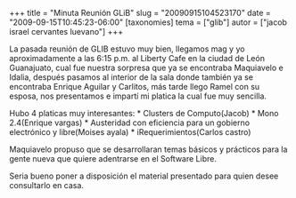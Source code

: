 +++
title = "Minuta Reunión GLiB"
slug = "20090915104523170"
date = "2009-09-15T10:45:23-06:00"
[taxonomies]
tema = ["glib"]
autor = ["jacob israel cervantes luevano"]
+++

La pasada reunión de GLIB estuvo muy bien, llegamos mag y yo
aproximadamente a las 6:15 p.m. al Liberty Cafe en la ciudad de León
Guanajuato, cual fue nuestra sorpresa que ya se encontraba Maquiavelo e
Idalia, después pasamos al interior de la sala donde también ya se
encontraba Enrique Aguilar y Carlitos, más tarde llego Ramel con su
esposa, nos presentamos e impartí mi platica la cual fue muy sencilla.

Hubo 4 platicas muy interesantes: \* Clusters de Computo(Jacob) \* Mono
2.4(Enrique vargas) \* Austeridad con eficiencia para un gobierno
electrónico y libre(Moises ayala) \* iRequerimientos(Carlos castro)

Maquiavelo propuso que se desarrollaran temas básicos y prácticos para
la gente nueva que quiere adentrarse en el Software Libre.

Seria bueno poner a disposición el material presentado para quien desee
consultarlo en casa.


